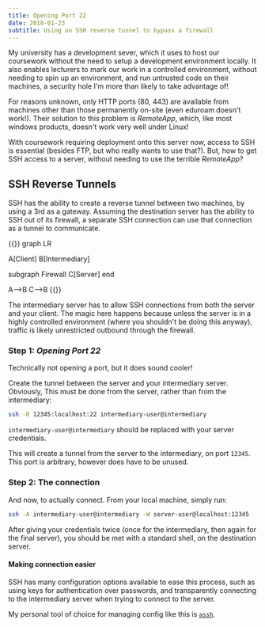 ```yaml
---
title: Opening Port 22
date: 2018-01-23
subtitle: Using an SSH reverse tunnel to bypass a firewall
---
```


My university has a development sever, which it uses to host our coursework without the need to setup a development environment locally. It also enables lecturers to mark our work in a controlled environment, without needing to spin up an environment, and run untrusted code on their machines, a security hole I'm more than likely to take advantage of!

For reasons unknown, only HTTP ports (80, 443) are available from machines other than those permanently on-site (even eduroam doesn't work!). Their solution to this problem is _RemoteApp_, which, like most windows products, doesn't work very well under Linux!

With coursework requiring deployment onto this server now, access to SSH is essential (besides FTP, but who really wants to use that?). But, how to get SSH access to a server, without needing to use the terrible _RemoteApp_?

## SSH Reverse Tunnels
SSH has the ability to create a reverse tunnel between two machines, by using a 3rd as a gateway. Assuming the destination server has the ability to SSH out of its firewall, a separate SSH connection can use that connection as a tunnel to communicate.

{{<mermaid caption="Network layout">}}
graph LR

A[Client]
B[Intermediary]

subgraph Firewall
C[Server]
end

A-->B
C-->B
{{</mermaid>}}

The intermediary server has to allow SSH connections from both the server and your client. The magic here happens because unless the server is in a highly controlled environment (where you shouldn't be doing this anyway), traffic is likely unrestricted outbound through the firewall.

### Step 1: _Opening Port 22_
Technically not opening a port, but it does sound cooler!

Create the tunnel between the server and your intermediary server. Obviously, This must be done from the server, rather than from the intermediary:

```bash
ssh -R 12345:localhost:22 intermediary-user@intermediary
```

`intermediary-user@intermediary` should be replaced with your server credentials.

This will create a tunnel from the server to the intermediary, on port `12345`. This port is arbitrary, however does have to be unused.

### Step 2: The connection
And now, to actually connect. From your local machine, simply run:

```bash
ssh -A intermediary-user@intermediary -W server-user@localhost:12345
```

After giving your credentials twice (once for the intermediary, then again for the final server), you should be met with a standard shell, on the destination server.

#### Making connection easier
SSH has many configuration options available to ease this process, such as using keys for authentication over passwords, and transparently connecting to the intermediary server when trying to connect to the server.

My personal tool of choice for managing config like this is [`assh`](https://github.com/moul/advanced-ssh-config).
